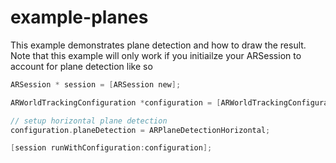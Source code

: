 #  example-planes

This example demonstrates plane detection and how to draw the result. Note that this example will only work if you initiailze your ARSession to account for plane detection like so


```objective-c
ARSession * session = [ARSession new];

ARWorldTrackingConfiguration *configuration = [ARWorldTrackingConfiguration new];

// setup horizontal plane detection
configuration.planeDetection = ARPlaneDetectionHorizontal;

[session runWithConfiguration:configuration];
```

